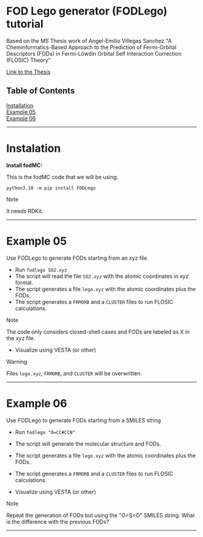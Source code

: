 # FOD Lego generator (FODLego) tutorial

Based on the MS Thesis work of Angel-Emilio Villegas Sanchez "A Cheminformatics-Based Approach to the Prediction of Fermi-Orbital
Descriptors (FODs) in Fermi-Löwdin Orbital Self Interaction Correction (FLOSIC) Theory"


[Link to the Thesis](https://scholarly.cmich.edu/?a=is&oid=CMUGR2024-068&type=staticpdf&pdfaccesscode=PdSFSCxZMY55HKqnoGoFaos4spHsbb4%2Fj%2Fbx3ETR05iF8%3D&submitted=1&e=-------en-10--1--txt-txIN%7CtxAU%7CtxTI--------&g-recaptcha-response=03AFcWeA7EzT7cn3P02XaJRx9zoS7nCE10lDUFrGql7wi_mt2aIBPYEzZM-Pu0YT__Y4BZ7fqk3Hv1D9mCiIhLtcX1BIQ72aO3pveWAgkVQHNsi7_ZT1FkoJmribtgXXWEuIQCTrbO12bmYdsBS_O6wC_x7O2KeERuD86-KEJGVDNwQyVjwjNHKnMGnhayL6HKJeSRfWRiUsdm2dmjNEIyx0Hp5FM0UtmOumhyln3i-nvP8pXKFaSq0HcBfIW5i-UfrReaLasyDqA7gGLK9jnb4hAryTgXDmQuDIAd-0fnwrJPI7Il3TXfWo76fUkFhJKiBLLRc48QXM2MLqNmMWqCmpTr4RsaNhljnjMwb4GQyTA_1z6UCECEskO7wNZDMz2vTSdrTjLBSeYZs6keJI-T_Im8poxCbrO0hIboXmKK5a60dAjpBGE5R9_ov04Y5yo7hiLDfHHJ7H4vJWiHO9w-WS-1rGudjlRXT84FOBuu9vcEoowPLzDD_ySNuZenxk8TRsjrKP5yRgcS2AI-LDKX7PNnxzzi2KJoHqkuYqexRp1LeuEfn95luXSE-Q6E6OEZKXo13-nvMKZ1FB2laGT_4pkV0mmRD1Sb-ceU8eZRfTZacSu5omsn3X9VlTDMgw5DPEw2DJEfozj5v18-EkQm_ZyRRcIwi-DRypeqSPkB13qyHNL6AqXa2Eop1oAN5wQLkuDURBsNRoJBgC_p3f50SvGtUOOmanlXAE8eadEMhSBv648ZRYH9NFF9doxIfz9ME1vZ4fAIfixs_TXVjO5VrcU02DUcTJIcVQo1PAkdluY4Qpwz5PnY9XoMhTjQQpD6w37xryG1ur8tlQiSAdfA2W4TEkk1sufSl44S-K7CSEvhgsf7cSnhRlR7tGDp8lagGKXw1VkWT_kXaeODOnGvhijpN4nN0TASWeIQlIkEuR5t2MkxNoMeU1F0asf_YjcpLVzkpEReu-EBlUnfZKVfghNId_qbd0LSxy66PzOYKN7Lz0zRL0_5x87cKShVmf2ywNr_pNzV7tWrCAnxn7E3rrFefaGynCPjeQ)



## Table of Contents 

[Installation](/FODLego.md#Instalation)\
[Example 05](/FODLego.md#Example-05)\
[Example 06](/FODLego.md#Example-06)

***

# Instalation


**Install fodMC:**

This is the fodMC code that we will be using.

`python3.10 -m pip install FODLego`


> [!Note]
>It needs RDKit.



***

# Example 05

Use FODLego to generate FODs starting from an xyz file

+ Run `fodlego SO2.xyz`
+ The script will read the file `SO2.xyz` with the atomic coordinates in xyz format.
+ The script generates a file `lego.xyz` with the atomic coordinates plus the FODs.
+ The script generates a `FRMORB` and a `CLUSTER` files to run FLOSIC calculations.
> [!NOTE]
>The code only considers closed-shell cases and  FODs are labeled as X in the xyz file.  

+ Visualize using VESTA (or other)


> [!Warning]
>Files `lego.xyz`, `FRMORB`, and `CLUSTER` will be overwritten.


***

# Example 06

Use FODLego to generate FODs starting from a SMILES string

+ Run `fodlego "O=CC#CCN"`
+ The script will generate the molecular structure and FODs.
+ The script generates a file `lego.xyz` with the atomic coordinates plus the FODs.
+ The script generates a `FRMORB` and a `CLUSTER` files to run FLOSIC calculations.

+ Visualize using VESTA (or other)

> [!NOTE]
>Repeat the generation of FODs but using the "O=S=O" SMILES string. What is the difference with the previous FODs?



***







